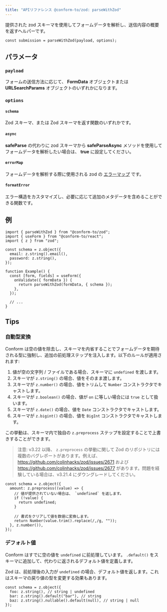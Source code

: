 ```yaml
---
title: "APIリファレンス @conform-to/zod: parseWithZod"
---
```


提供された zod スキーマを使用してフォームデータを解析し、送信内容の概要を返すヘルパーです。

```tsx
const submission = parseWithZod(payload, options);
```

## パラメータ

### `payload`

フォームの送信方法に応じて、 **FormData** オブジェクトまたは **URLSearchParams** オブジェクトのいずれかになります。

### `options`

#### `schema`

Zod スキーマ、または Zod スキーマを返す関数のいずれかです。

#### `async`

**safeParse** の代わりに zod スキーマから **safeParseAsync** メソッドを使用してフォームデータを解析したい場合は、 **true** に設定してください。

#### `errorMap`

フォームデータを解析する際に使用される zod の [エラーマップ](https://github.com/colinhacks/zod/blob/master/ERROR_HANDLING.md#contextual-error-map) です。

#### `formatError`

エラー構造をカスタマイズし、必要に応じて追加のメタデータを含めることができる関数です。

## 例

```tsx
import { parseWithZod } from "@conform-to/zod";
import { useForm } from "@conform-to/react";
import { z } from "zod";

const schema = z.object({
  email: z.string().email(),
  password: z.string(),
});

function Example() {
  const [form, fields] = useForm({
    onValidate({ formData }) {
      return parseWithZod(formData, { schema });
    },
  });

  // ...
}
```

## Tips

### 自動型変換

Conform は空の値を除去し、スキーマを内省することでフォームデータを期待される型に強制し、追加の前処理ステップを注入します。以下のルールが適用されます:

1. 値が空の文字列 / ファイルである場合、スキーマに `undefined` を渡します。
2. スキーマが `z.string()` の場合、値をそのまま渡します。
3. スキーマが `z.number()` の場合、値をトリムして `Number` コンストラクタでキャストします。
4. スキーマが `z.boolean()` の場合、値が `on` に等しい場合には `true` として扱います。
5. スキーマが `z.date()` の場合、値を `Date` コンストラクタでキャストします。
6. スキーマが `z.bigint()` の場合、値を `BigInt` コンストラクタでキャストします。

この挙動は、スキーマ内で独自の `z.preprocess` ステップを設定することで上書きすることができます。

> 注意: v3.22 以降、 `z.preprocess` の挙動に関して Zod のリポジトリには複数のバグレポートがあります。例えば、 https://github.com/colinhacks/zod/issues/2671 および <br> https://github.com/colinhacks/zod/issues/2677 があります。問題を経験している場合は、v3.21.4 にダウングレードしてください。

```tsx
const schema = z.object({
  amount: z.preprocess((value) => {
    // 値が提供されていない場合は、 `undefined` を返します。
    if (!value) {
      return undefined;
    }

    // 書式をクリアして値を数値に変換します。
    return Number(value.trim().replace(/,/g, ""));
  }, z.number()),
});
```

### デフォルト値

Conform はすでに空の値を `undefined` に前処理しています。 `.default()` をスキーマに追加して、代わりに返されるデフォルト値を定義します。

Zod は、前処理後の入力が `undefined` の場合、デフォルト値を返します。これはスキーマの戻り値の型を変更する効果もあります。

```tsx
const schema = z.object({
  foo: z.string(), // string | undefined
  bar: z.string().default("bar"), // string
  baz: z.string().nullable().default(null), // string | null
});
```
